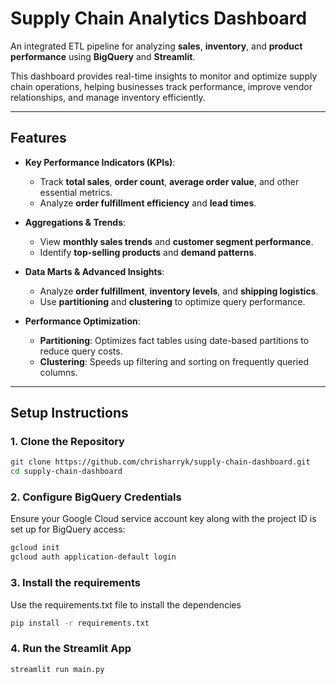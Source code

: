 # Supply Chain Analytics Dashboard

An integrated ETL pipeline for analyzing **sales**, **inventory**, and **product performance** using **BigQuery** and **Streamlit**.

This dashboard provides real-time insights to monitor and optimize supply chain operations, helping businesses track performance, improve vendor relationships, and manage inventory efficiently.

---

## **Features**
- **Key Performance Indicators (KPIs)**:
    - Track **total sales**, **order count**, **average order value**, and other essential metrics.
    - Analyze **order fulfillment efficiency** and **lead times**.
  
- **Aggregations & Trends**:
    - View **monthly sales trends** and **customer segment performance**.
    - Identify **top-selling products** and **demand patterns**.

- **Data Marts & Advanced Insights**:
    - Analyze **order fulfillment**, **inventory levels**, and **shipping logistics**.
    - Use **partitioning** and **clustering** to optimize query performance.

- **Performance Optimization**:
    - **Partitioning**: Optimizes fact tables using date-based partitions to reduce query costs.  
    - **Clustering**: Speeds up filtering and sorting on frequently queried columns.  

---

## **Setup Instructions**

### 1. **Clone the Repository**
```bash
git clone https://github.com/chrisharryk/supply-chain-dashboard.git
cd supply-chain-dashboard
```
### 2. Configure BigQuery Credentials
Ensure your Google Cloud service account key along with the project ID is set up for BigQuery access:
```bash
gcloud init
gcloud auth application-default login
```
### 3. Install the requirements
Use the requirements.txt file to install the dependencies
```bash
pip install -r requirements.txt
```
### 4. Run the Streamlit App
```bash
streamlit run main.py
```
